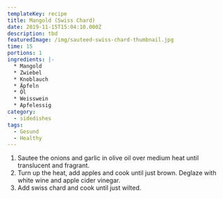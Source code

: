 ```yaml
---
templateKey: recipe
title: Mangold (Swiss Chard)
date: 2019-11-15T15:04:10.000Z
description: tbd
featuredImage: /img/sauteed-swiss-chard-thumbnail.jpg
time: 15
portions: 1
ingredients: |-
  * Mangold
  * Zwiebel
  * Knoblauch
  * Äpfeln
  * Öl
  * Weisswein
  * Apfelessig
category:
  - sidedishes
tags:
  - Gesund
  - Healthy
---
```


1. Sautee the onions and garlic in olive oil over medium heat until translucent and fragrant.
2. Turn up the heat, add apples and cook until just brown. Deglaze with white wine and apple cider vinegar.
3. Add swiss chard and cook until just wilted.
